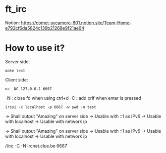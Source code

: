 # ft_irc

Notion: https://comet-sycamore-801.notion.site/Team-Home-e792cf6da5824c139b21268e9f21ae64

# How to use it?

Server side:
```
make test
```

Client side:
```
nc -NC 127.0.0.1 6667
```
-N : close fd when using ctrl+d
-C : add crlf when enter is pressed

```
irssi -c localhost -p 6667 -w pwd -n test
```
-> Shall output "Amazing" on server side
-> Usable with ::1 as IPv6
-> Usable with localhost
-> Usable with network ip


-> Shall output "Amazing" on server side
-> Usable with ::1 as IPv6
-> Usable with localhost
-> Usable with network ip

//nc -C -N ircnet.clue.be 6667